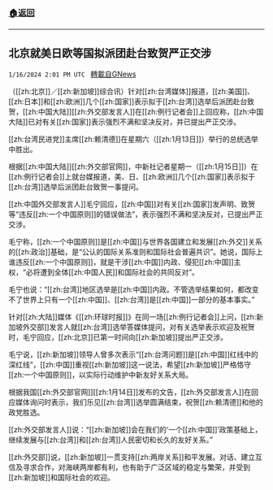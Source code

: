 ###  [:house:返回](README.md)
---


## 北京就美日欧等国拟派团赴台致贺严正交涉
`1/16/2024 2:01 PM UTC ` [轉載自GNews](https://gnews.org/articles/2225077)

（[[zh:北京]]／[[zh:新加坡]]综合讯）针对[[zh:台湾媒体]]报道，[[zh:美国]]、[[zh:日本]]和[[zh:欧洲]]几个[[zh:国家]]表示拟于[[zh:台湾]]选举后派团赴台致贺，[[zh:中国大陆]][[zh:外交部发言人]]在[[zh:例行记者会]]上回应称，[[zh:中国大陆]]已对有关[[zh:国家]]表示强烈不满和坚决反对，并已提出严正交涉。

[[zh:台湾民进党]]主席[[zh:赖清德]]在星期六（[[zh:1月13日]]）举行的总统选举中胜出。

根据[[zh:中国大陆]][[zh:外交部官网]]，中新社记者星期一（[[zh:1月15日]]）在[[zh:例行记者会]]上就台媒报道，美、日、[[zh:欧洲]]几个[[zh:国家]]表示拟于[[zh:台湾]]选举后派团赴台致贺一事提问。

[[zh:中国外交部发言人]]毛宁回应，[[zh:中国]]对有关[[zh:国家]]发声明、致贺等“违反[[zh:一个中国原则]]的错误做法”，表示强烈不满和坚决反对，已提出严正交涉。

毛宁称，[[zh:一个中国原则]]是[[zh:中国]]与世界各国建立和发展[[zh:外交]]关系的[[zh:政治]]基础，是“公认的国际关系准则和国际社会普遍共识”。她说，国际上谁违反[[zh:一个中国原则]]，就是干涉[[zh:中国]]内政、侵犯[[zh:中国]]主权，“必将遭到全体[[zh:中国人民]]和国际社会的共同反对”。

毛宁也说：“[[zh:台湾]]地区选举是[[zh:中国]]内政。不管选举结果如何，都改变不了世界上只有一个[[zh:中国]]、[[zh:台湾]]是[[zh:中国]]一部分的基本事实。”

针对[[zh:大陆]]媒体《[[zh:环球时报]]》在同一场[[zh:例行记者会]]上问，[[zh:新加坡外交部]]发言人就[[zh:台湾]]选举答媒体提问，对有关选举表示欢迎及祝贺时，毛宁回应，[[zh:北京]]已第一时间向[[zh:新加坡]]提出严正交涉。

毛宁说，[[zh:新加坡]]领导人曾多次表示“[[zh:台湾问题]]是[[zh:中国]]红线中的深红线”，[[zh:中国]]重视[[zh:新加坡]]这一说法，希望[[zh:新加坡]]严格恪守[[zh:一个中国原则]]，以实际行动维护中新友好关系大局。

根据我国[[zh:外交部官网]][[zh:1月14日]]发布的文告，[[zh:外交部发言人]]在回应媒体询问时表示，我们乐见[[zh:台湾]]选举圆满结束，祝贺[[zh:赖清德]]和他的政党胜选。

[[zh:外交部发言人]]说：“[[zh:新加坡]]会在我们的‘一个[[zh:中国]]’政策基础上，继续发展与[[zh:台湾]]和[[zh:台湾]]人民密切和长久的友好关系。”

[[zh:外交部]]说，[[zh:新加坡]]一贯支持[[zh:两岸关系]]和平发展。对话、建立互信及寻求合作，对海峡两岸都有利，也有助于广泛区域的稳定与繁荣，并受到[[zh:新加坡]]和国际社会的欢迎。
